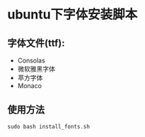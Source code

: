# ubuntu下字体安装脚本

## 字体文件(ttf):  
* Consolas  
* 微软雅黑字体  
* 苹方字体  
* Monaco  

## 使用方法
```
sudo bash install_fonts.sh
```
